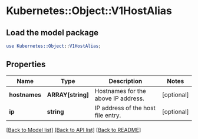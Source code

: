 # Kubernetes::Object::V1HostAlias

## Load the model package
```perl
use Kubernetes::Object::V1HostAlias;
```

## Properties
Name | Type | Description | Notes
------------ | ------------- | ------------- | -------------
**hostnames** | **ARRAY[string]** | Hostnames for the above IP address. | [optional] 
**ip** | **string** | IP address of the host file entry. | [optional] 

[[Back to Model list]](../README.md#documentation-for-models) [[Back to API list]](../README.md#documentation-for-api-endpoints) [[Back to README]](../README.md)


